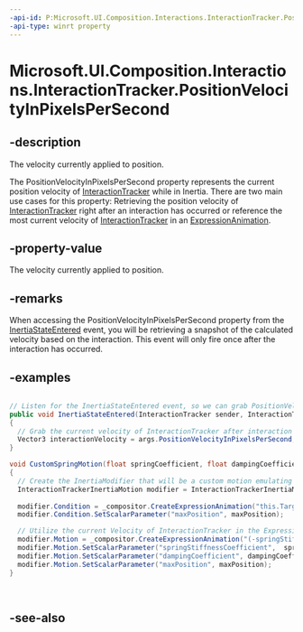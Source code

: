 ```yaml
---
-api-id: P:Microsoft.UI.Composition.Interactions.InteractionTracker.PositionVelocityInPixelsPerSecond
-api-type: winrt property
---
```


<!-- Property syntax
public Windows.Foundation.Numerics.Vector3 PositionVelocityInPixelsPerSecond { get; }
-->

# Microsoft.UI.Composition.Interactions.InteractionTracker.PositionVelocityInPixelsPerSecond

## -description
The velocity currently applied to position.

The PositionVelocityInPixelsPerSecond property represents the current position velocity of [InteractionTracker](interactiontracker.md) while in Inertia. There are two main use cases for this property: Retrieving the position velocity of [InteractionTracker](interactiontracker.md) right after an interaction has occurred or reference the most current velocity of [InteractionTracker](interactiontracker.md) in an [ExpressionAnimation](../microsoft.ui.composition/expressionanimation.md).

## -property-value
The velocity currently applied to position.

## -remarks
When accessing the PositionVelocityInPixelsPerSecond property from the [InertiaStateEntered](iinteractiontrackerowner_inertiastateentered_1691074160.md) event, you will be retrieving a snapshot of the calculated velocity based on the interaction. This event will only fire once after the interaction has occurred.

## -examples
```csharp

// Listen for the InertiaStateEntered event, so we can grab PositionVelocityInPixelsPerSecond value.
public void InertiaStateEntered(InteractionTracker sender, InteractionTrackerInertiaStateEnteredArgs args)
{
  // Grab the current velocity of InteractionTracker after interaction occurs out of the args when the event is fired.
  Vector3 interactionVelocity = args.PositionVelocityInPixelsPerSecond;}
}

void CustomSpringMotion(float springCoefficient, float dampingCoefficient, float maxPosition)
{
  // Create the InertiaModifier that will be a custom motion emulating a spring
  InteractionTrackerInertiaMotion modifier = InteractionTrackerInertiaMotion.Create(_compositor);
       
  modifier.Condition = _compositor.CreateExpressionAnimation("this.Target.NaturalRestingPosition.X > maxPosition");
  modifier.Condition.SetScalarParameter("maxPosition", maxPosition);

  // Utilize the current Velocity of InteractionTracker in the Expression defining 	the custom spring motion
  modifier.Motion = _compositor.CreateExpressionAnimation("(-springStiffnessCoefficient * (this.Target.Position.X – maxPosition)) + (-dampingCoefficient * this.target.PositionVelocityInPixelsPerSecond.X");
  modifier.Motion.SetScalarParameter("springStiffnessCoefficient", 	springCoefficient);
  modifier.Motion.SetScalarParameter("dampingCoefficient", dampingCoefficient);
  modifier.Motion.SetScalarParameter("maxPosition", maxPosition); 
}
          
          
```



## -see-also
